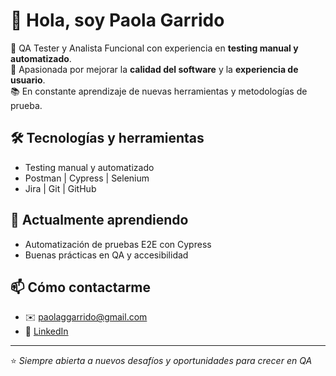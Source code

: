 # 👋 Hola, soy Paola Garrido  

🚀 QA Tester y Analista Funcional con experiencia en **testing manual y automatizado**.  
🔎 Apasionada por mejorar la **calidad del software** y la **experiencia de usuario**.  
📚 En constante aprendizaje de nuevas herramientas y metodologías de prueba.  

## 🛠️ Tecnologías y herramientas
- Testing manual y automatizado  
- Postman | Cypress | Selenium  
- Jira | Git | GitHub  

## 🌱 Actualmente aprendiendo
- Automatización de pruebas E2E con Cypress  
- Buenas prácticas en QA y accesibilidad  

## 📫 Cómo contactarme
- ✉️ paolaggarrido@gmail.com  
- 💼 [LinkedIn](https://www.linkedin.com/in/paola-garrido-tester-qa)  

---
⭐ *Siempre abierta a nuevos desafíos y oportunidades para crecer en QA*
